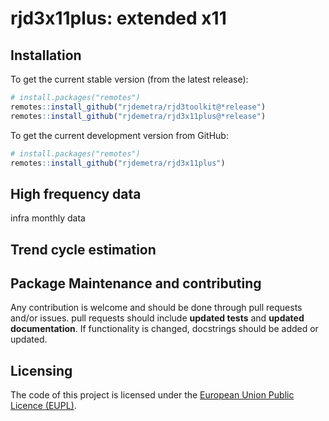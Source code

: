 
<!-- README.md is generated from README.Rmd. Please edit that file -->

# rjd3x11plus: extended x11

<!-- badges: start -->
<!-- badges: end -->

## Installation

To get the current stable version (from the latest release):

``` r
# install.packages("remotes")
remotes::install_github("rjdemetra/rjd3toolkit@*release")
remotes::install_github("rjdemetra/rjd3x11plus@*release")
```

To get the current development version from GitHub:

``` r
# install.packages("remotes")
remotes::install_github("rjdemetra/rjd3x11plus")
```

## High frequency data

infra monthly data

## Trend cycle estimation

## Package Maintenance and contributing

Any contribution is welcome and should be done through pull requests
and/or issues. pull requests should include **updated tests** and
**updated documentation**. If functionality is changed, docstrings
should be added or updated.

## Licensing

The code of this project is licensed under the [European Union Public
Licence (EUPL)](https://joinup.ec.europa.eu/page/eupl-text-11-12).
